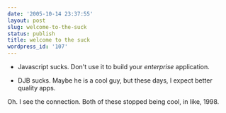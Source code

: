 ```yaml
---
date: '2005-10-14 23:37:55'
layout: post
slug: welcome-to-the-suck
status: publish
title: welcome to the suck
wordpress_id: '107'
---
```




  * Javascript sucks.  Don't use it to build your _enterprise_ application.


  * DJB sucks.  Maybe he is a cool guy, but these days, I expect better quality apps.




Oh. I see the connection.  Both of these stopped being cool, in like, 1998.

